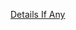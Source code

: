 [Details If Any](https://github.com/deathbybandaid/piholeparser/blob/master/RecentRunLogs/parsingscripts/LehighBOOT.md)

